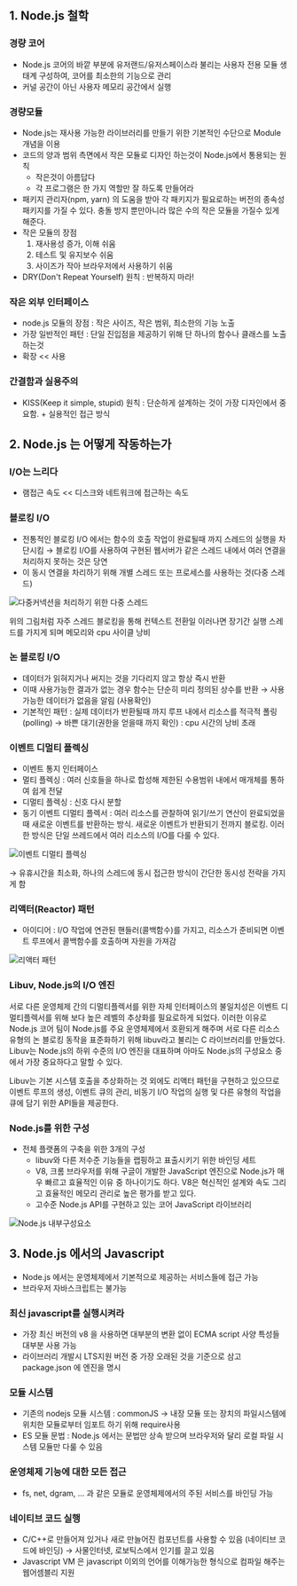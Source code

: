 ## 1. Node.js 철학

### 경량 코어

- Node.js 코어의 바깥 부분에 유저랜드/유저스페이스라 불리는 사용자 전용 모듈 생태계 구성하여, 코어를 최소한의 기능으로 관리
- 커널 공간이 아닌 사용자 메모리 공간에서 실행

### 경량모듈

- Node.js는 재사용 가능한 라이브러리를 만들기 위한 기본적인 수단으로 Module 개념을 이용
- 코드의 양과 범위 측면에서 작은 모듈로 디자인 하는것이 Node.js에서 통용되는 원칙
  - 작은것이 아름답다
  - 각 프로그램은 한 가지 역할만 잘 하도록 만들어라
- 패키지 관리자(npm, yarn) 의 도움을 받아 각 패키지가 필요로하는 버전의 종속성 패키지를 가질 수 있다. 충돌 방지 뿐만아니라 많은 수의 작은 모듈을 가질수 있게 해준다.
- 작은 모듈의 장점
  1. 재사용성 증가, 이해 쉬움
  2. 테스트 및 유지보수 쉬움
  3. 사이즈가 작아 브라우저에서 사용하기 쉬움
- DRY(Don't Repeat Yourself) 원칙 : 반복하지 마라!

### 작은 외부 인터페이스

- node.js 모듈의 장점 : 작은 사이즈, 작은 범위, 최소한의 기능 노출
- 가장 일반적인 패턴 : 단일 진입점을 제공하기 위해 단 하나의 함수나 클래스를 노출하는것
- 확장 << 사용

### 간결함과 실용주의

- KISS(Keep it simple, stupid) 원칙 : 단순하게 설계하는 것이 가장 디자인에서 중요함. + 실용적인 접근 방식

## 2. Node.js 는 어떻게 작동하는가

### I/O는 느리다

- 램접근 속도 << 디스크와 네트워크에 접근하는 속도

### 블로킹 I/O

- 전통적인 블로킹 I/O 에서는 함수의 호출 작업이 완료될때 까지 스레드의 실행을 차단시킴
  → 블로킹 I/O를 사용하여 구현된 웹서버가 같은 스레드 내에서 여러 연결을 처리하지 못하는 것은 당연
- 이 동시 연결을 차리하기 위해 개별 스레드 또는 프로세스를 사용하는 것(다중 스레드)

![다중커넥션을 처리하기 위한 다중 스레드](https://prod-files-secure.s3.us-west-2.amazonaws.com/4cd83ffe-41f4-4681-8d1c-f4da55deddb1/617b0ad9-08ba-42a3-8ebc-849997474158/KakaoTalk_Photo_2024-11-25-23-58-15.jpeg)

위의 그림처럼 자주 스레드 블로킹을 통해 컨텍스트 전환일 이러나면 장기간 실행 스레드를 가지게 되며 메모리와 cpu 사이클 낭비

### 논 블로킹 I/O

- 데이터가 읽혀지거나 써지는 것을 기다리지 않고 항상 즉시 반환
- 이때 사용가능한 결과가 없는 경우 함수는 단순히 미리 정의된 상수를 반환
  → 사용가능한 데이터가 없음을 알림 (사용확인)
- 기본적인 패턴 : 실제 데이터가 반환될때 까지 루프 내에서 리소스를 적극적 폴링(polling)
  → 바쁜 대기(권한을 얻을때 까지 확인) : cpu 시간의 낭비 초래

### 이벤트 디멀티 플렉싱

- 이벤트 통지 인터페이스
- 멀티 플렉싱 : 여러 신호들을 하나로 합성해 제한된 수용범위 내에서 매개체를 통하여 쉽게 전달
- 디멀티 플렉싱 : 신호 다시 분할
- 동기 이벤트 디멀티 플렉서 : 여러 리소스를 관찰하여 읽기/쓰기 연산이 완료되었을 때 새로운 이벤트를 반환하는 방식. 새로운 이벤트가 반환되기 전까지 블로킹. 이러한 방식은 단일 쓰레드에서 여러 리소스의 I/O를 다룰 수 있다.

![이벤트 디멀티 플렉싱](https://prod-files-secure.s3.us-west-2.amazonaws.com/4cd83ffe-41f4-4681-8d1c-f4da55deddb1/7cb06e54-d63e-460c-b7fa-4081b0fbbedd/image.png)

→ 유휴시간을 최소화, 하나의 스레드에 동시 접근한 방식이 간단한 동시성 전략을 가지게 함

### 리액터(Reactor) 패턴

- 아이디어 : I/O 작업에 연관된 핸들러(콜백함수)를 가지고, 리소스가 준비되면 이벤트 루프에서 콜백함수를 호출하며 자원을 가져감

![리액터 패턴](https://prod-files-secure.s3.us-west-2.amazonaws.com/4cd83ffe-41f4-4681-8d1c-f4da55deddb1/83de3294-6fdb-4755-b8ff-74b8d102a0d3/image.png)

### Libuv, Node.js의 I/O 엔진

서로 다른 운영체제 간의 디멀티플렉서를 위한 자체 인터페이스의 불일치성은 이벤트 디멀티플렉서를 위해 보다 높은 레벨의 추상화를 필요로하게 되었다. 이러한 이유로 Node.js 코어 팀이 Node.js를 주요 운영체제에서 호환되게 해주며 서로 다른 리소스 유형의 논 블로킹 동작을 표준화하기 위해 libuv라고 불리는 C 라이브러리를 만들었다. Libuv는 Node.js의 하위 수준의 I/O 엔진을 대표하며 아마도 Node.js의 구성요소 중에서 가장 중요하다고 말할 수 있다.

Libuv는 기본 시스템 호출을 추상화하는 것 외에도 리액터 패턴을 구현하고 있으므로 이벤트 루프의 생성, 이벤트 큐의 관리, 비동기 I/O 작업의 실행 및 다른 유형의 작업을 큐에 담기 위한 API들을 제공한다.

### Node.js를 위한 구성

- 전체 플랫폼의 구축을 위한 3개의 구성
  - libuv와 다른 저수준 기능들을 랩핑하고 표출시키기 위한 바인딩 세트
  - V8, 크롬 브라우저를 위해 구글이 개발한 JavaScript 엔진으로 Node.js가 매우 빠르고 효율적인 이유 중 하나이기도 하다. V8은 혁신적인 설계와 속도 그리고 효율적인 메모리 관리로 높은 평가를 받고 있다.
  - 고수준 Node.js API를 구현하고 있는 코어 JavaScript 라이브러리

![Node.js 내부구성요소](https://prod-files-secure.s3.us-west-2.amazonaws.com/4cd83ffe-41f4-4681-8d1c-f4da55deddb1/e3fb76e8-1b22-4148-85c9-14d958278557/image.png)

## 3. Node.js 에서의 Javascript

- Node.js 에서는 운영체제에서 기본적으로 제공하는 서비스들에 접근 가능
- 브라우저 자바스크립트는 불가능

### 최신 javascript를 실행시켜라

- 가장 최신 버전의 v8 을 사용하면 대부분의 변환 없이 ECMA script 사양 특성들 대부분 사용 가능
- 라이브러리 개발시 LTS지원 버전 중 가장 오래된 것을 기준으로 삼고 package.json 에 엔진을 명시

### 모듈 시스템

- 기존의 nodejs 모듈 시스템 : commonJS → 내장 모듈 또는 장치의 파일시스템에 위치한 모듈로부터 임포트 하기 위해 require사용
- ES 모듈 문법 : Node.js 에서는 문법만 상속 받으며 브라우저와 달리 로컬 파일 시스템 모듈만 다룰 수 있음

### 운영체제 기능에 대한 모든 접근

- fs, net, dgram, … 과 같은 모듈로 운영체제에서의 주된 서비스를 바인딩 가능

### 네이티브 코드 실행

- C/C++로 만들어져 있거나 새로 만늘어진 컴포넌트를 사용할 수 있음 (네이티브 코드에 바인딩)
  → 사물인터넷, 로보틱스에서 인기를 끌고 있음
- Javascript VM 은 javascript 이외의 언어를 이해가능한 형식으로 컴파일 해주는 웹어셈블리 지원
